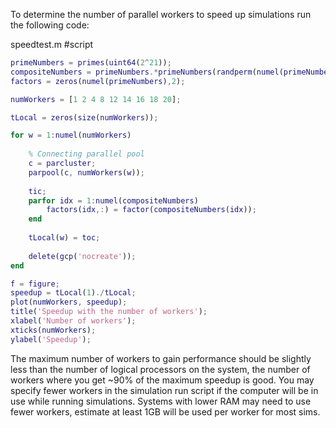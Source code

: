
To determine the number of parallel workers to speed up simulations run the following code:

speedtest.m
#script
```matlab
primeNumbers = primes(uint64(2^21));
compositeNumbers = primeNumbers.*primeNumbers(randperm(numel(primeNumbers)));
factors = zeros(numel(primeNumbers),2);

numWorkers = [1 2 4 8 12 14 16 18 20];

tLocal = zeros(size(numWorkers));

for w = 1:numel(numWorkers)
	
	% Connecting parallel pool
	c = parcluster;
	parpool(c, numWorkers(w));
	
	tic;
	parfor idx = 1:numel(compositeNumbers)
		factors(idx,:) = factor(compositeNumbers(idx));
	end
	
	tLocal(w) = toc;
	
	delete(gcp('nocreate'));
end

f = figure;
speedup = tLocal(1)./tLocal;
plot(numWorkers, speedup);
title('Speedup with the number of workers');
xlabel('Number of workers');
xticks(numWorkers);
ylabel('Speedup');
```

The maximum number of workers to gain performance should be slightly less than the number of logical processors on the system, the number of workers where you get ~90% of the maximum speedup is good. You may specify fewer workers in the simulation run script if the computer will be in use while running simulations. Systems with lower RAM may need to use fewer workers, estimate at least 1GB will be used per worker for most sims. 
